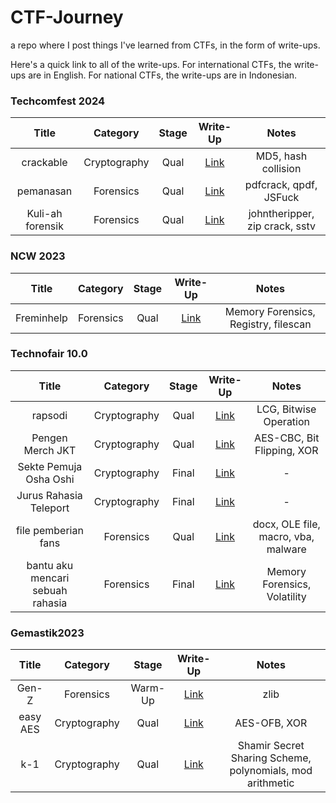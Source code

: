 # CTF-Journey
a repo where I post things I've learned from CTFs, in the form of write-ups.

Here's a quick link to all of the write-ups. For international CTFs, the write-ups are in English. For national CTFs, the write-ups are in Indonesian.

### Techcomfest 2024

| Title |  Category |  Stage  |              Write-Up              | Notes |
|:-----:|:---------:|:-------:|:----------------------------------:|:-----:|
| crackable | Cryptography | Qual | [Link](./techcomfest-24/cry/crackable/) | MD5, hash collision  |
| pemanasan | Forensics | Qual | [Link](./techcomfest-24/foren/pemanasan/) | pdfcrack, qpdf, JSFuck  |
| Kuli-ah forensik | Forensics | Qual | [Link](./techcomfest-24/foren/kuliah/) | johntheripper, zip crack, sstv  |

### NCW 2023

| Title |  Category |  Stage  |              Write-Up              | Notes |
|:-----:|:---------:|:-------:|:----------------------------------:|:-----:|
| Freminhelp | Forensics | Qual | [Link](./ncw23/foren/freminhelp/) | Memory Forensics, Registry, filescan  |


### Technofair 10.0

|  Title  |   Category   | Stage |               Write-Up               |          Notes         |
|:-------:|:------------:|:-----:|:------------------------------------:|:----------------------:|
| rapsodi | Cryptography | Qual  | [Link](./technofair-10/cry/rapsodi/) | LCG, Bitwise Operation |
| Pengen Merch JKT | Cryptography | Qual  | [Link](./technofair-10/cry/pengen-merch-jkt/) | AES-CBC, Bit Flipping, XOR |
| Sekte Pemuja Osha Oshi | Cryptography | Final  | [Link](./technofair-10/cry/sekte-pemuja-osha-oshi/) | - |
| Jurus Rahasia Teleport | Cryptography | Final  | [Link](./technofair-10/cry/jurus-rahasia-teleport/) | - |
| file pemberian fans | Forensics | Qual  | [Link](./technofair-10/foren/file-pemberian-fans) | docx, OLE file, macro, vba, malware |
| bantu aku mencari sebuah rahasia | Forensics | Final  | [Link](./technofair-10/foren/bantu-aku) | Memory Forensics, Volatility |


### Gemastik2023

| Title |  Category |  Stage  |              Write-Up              | Notes |
|:-----:|:---------:|:-------:|:----------------------------------:|:-----:|
| Gen-Z | Forensics | Warm-Up | [Link](./gemastik-23/foren/gen-z/) | zlib  |
| easy AES | Cryptography | Qual | [Link](./gemastik-23/cry/easy-aes/) | AES-OFB, XOR  |
| k-1 | Cryptography | Qual | [Link](./gemastik-23/cry/k-1/) | Shamir Secret Sharing Scheme, polynomials, mod arithmetic |